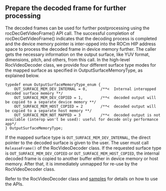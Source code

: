## Prepare the decoded frame for further processing
The decoded frames can be used for further postprocessing using the rocDecGetVideoFrame() API call. The successful completion of rocDecGetVideoFrame() indicates that the decoding process is completed and the device memory pointer is inter-opped into the ROCm HIP address space to process the decoded frame in device memory further. The caller gets the necessary information on the output surface, like YUV format, dimensions, pitch, and others, from this call. In the high-level RocVideoDecoder class, we provide four different surface type modes for the mapped surface as specified in OutputSurfaceMemoryType, as explained below.

    typedef enum OutputSurfaceMemoryType_enum {
        OUT_SURFACE_MEM_DEV_INTERNAL = 0,      /**<  Internal interopped decoded surface memory **/
        OUT_SURFACE_MEM_DEV_COPIED = 1,        /**<  decoded output will be copied to a separate device memory **/
        OUT_SURFACE_MEM_HOST_COPIED = 2        /**<  decoded output will be copied to a separate host memory **/
        OUT_SURFACE_MEM_NOT_MAPPED = 3         /**<  decoded output is not available (interop won't be used): useful for decode only performance app*/
    } OutputSurfaceMemoryType;

If the mapped surface type is `OUT_SURFACE_MEM_DEV_INTERNAL`, the direct pointer to the decoded surface is given to the user. The user must call `ReleaseFrame()` of the RocVideoDecoder class. If the requested surface type is `OUT_SURFACE_MEM_DEV_COPIED` or `OUT_SURFACE_MEM_HOST_COPIED`, the internal decoded frame is copied to another buffer either in device memory or host memory. After that, it is immediately unmapped for re-use by the RocVideoDecoder class.

Refer to the RocVideoDecoder class and [samples](https://github.com/ROCm/rocDecode/tree/develop/samples) for details on how to use the APIs.

